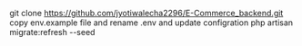 git clone https://github.com/jyotiwalecha2296/E-Commerce_backend.git
copy env.example file and rename .env and update configration
php artisan migrate:refresh --seed
